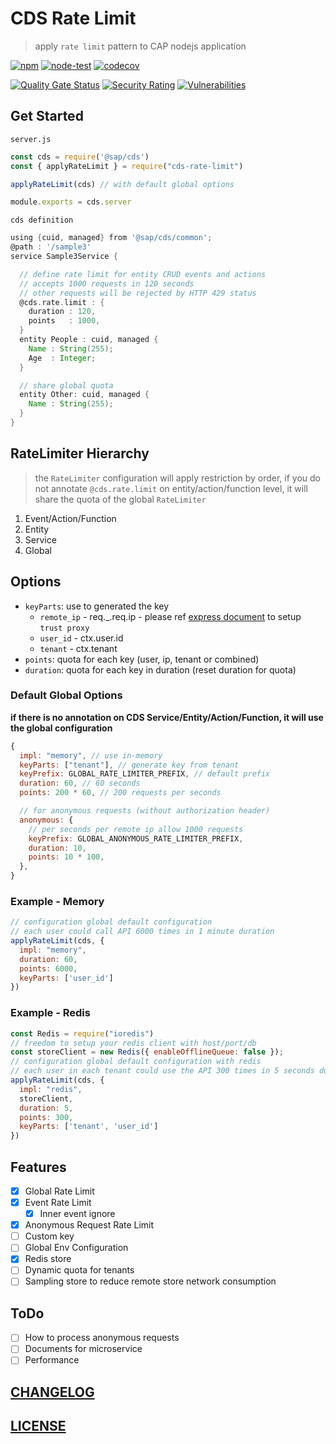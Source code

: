 # CDS Rate Limit

> apply `rate limit` pattern to CAP nodejs application

[![npm](https://img.shields.io/npm/v/cds-rate-limit)](https://www.npmjs.com/package/cds-rate-limit)
[![node-test](https://github.com/Soontao/cds-rate-limit/actions/workflows/nodejs.yml/badge.svg)](https://github.com/Soontao/cds-rate-limit/actions/workflows/nodejs.yml)
[![codecov](https://codecov.io/gh/Soontao/cds-rate-limit/branch/main/graph/badge.svg?token=xzBkWloYNR)](https://codecov.io/gh/Soontao/cds-rate-limit)

[![Quality Gate Status](https://sonarcloud.io/api/project_badges/measure?project=Soontao_cds-rate-limit&metric=alert_status)](https://sonarcloud.io/summary/new_code?id=Soontao_cds-rate-limit)
[![Security Rating](https://sonarcloud.io/api/project_badges/measure?project=Soontao_cds-rate-limit&metric=security_rating)](https://sonarcloud.io/summary/new_code?id=Soontao_cds-rate-limit)
[![Vulnerabilities](https://sonarcloud.io/api/project_badges/measure?project=Soontao_cds-rate-limit&metric=vulnerabilities)](https://sonarcloud.io/summary/new_code?id=Soontao_cds-rate-limit)

## Get Started

`server.js`

```js
const cds = require('@sap/cds')
const { applyRateLimit } = require("cds-rate-limit")

applyRateLimit(cds) // with default global options

module.exports = cds.server
```

`cds definition`

```groovy
using {cuid, managed} from '@sap/cds/common';
@path : '/sample3'
service Sample3Service {

  // define rate limit for entity CRUD events and actions
  // accepts 1000 requests in 120 seconds
  // other requests will be rejected by HTTP 429 status
  @cds.rate.limit : { 
    duration : 120,
    points   : 1000,
  }
  entity People : cuid, managed {
    Name : String(255);
    Age  : Integer;
  }

  // share global quota
  entity Other: cuid, managed {
    Name : String(255);
  }
}
```

## RateLimiter Hierarchy

> the `RateLimiter` configuration will apply restriction by order, if you do not annotate `@cds.rate.limit` on entity/action/function level, it will share the quota of the global `RateLimiter`

1. Event/Action/Function
2. Entity
3. Service
4. Global

## Options

- `keyParts`: use to generated the key
  - `remote_ip` - req._.req.ip - please ref [express document](http://expressjs.com/en/guide/behind-proxies.html) to setup `trust proxy`
  - `user_id` - ctx.user.id
  - `tenant` - ctx.tenant
- `points`: quota for each key (user, ip, tenant or combined)
- `duration`: quota for each key in duration (reset duration for quota)

### Default Global Options

**if there is no annotation on CDS Service/Entity/Action/Function, it will use the global configuration**

```js
{
  impl: "memory", // use in-memory
  keyParts: ["tenant"], // generate key from tenant
  keyPrefix: GLOBAL_RATE_LIMITER_PREFIX, // default prefix
  duration: 60, // 60 seconds
  points: 200 * 60, // 200 requests per seconds

  // for anonymous requests (without authorization header)
  anonymous: {
    // per seconds per remote ip allow 1000 requests
    keyPrefix: GLOBAL_ANONYMOUS_RATE_LIMITER_PREFIX,
    duration: 10,
    points: 10 * 100,
  },
}
```

### Example - Memory

```js
// configuration global default configuration
// each user could call API 6000 times in 1 minute duration
applyRateLimit(cds, { 
  impl: "memory", 
  duration: 60, 
  points: 6000, 
  keyParts: ['user_id'] 
})
```

### Example - Redis

```js
const Redis = require("ioredis")
// freedom to setup your redis client with host/port/db
const storeClient = new Redis({ enableOfflineQueue: false });
// configuration global default configuration with redis
// each user in each tenant could use the API 300 times in 5 seconds duration
applyRateLimit(cds, { 
  impl: "redis", 
  storeClient, 
  duration: 5, 
  points: 300, 
  keyParts: ['tenant', 'user_id'] 
})
```

## Features

- [x] Global Rate Limit
- [x] Event Rate Limit
  - [x] Inner event ignore
- [x] Anonymous Request Rate Limit 
- [ ] Custom key
- [ ] Global Env Configuration
- [x] Redis store
- [ ] Dynamic quota for tenants
- [ ] Sampling store to reduce remote store network consumption

## ToDo

- [ ] How to process anonymous requests
- [ ] Documents for microservice
- [ ] Performance

## [CHANGELOG](./CHANGELOG.md)

## [LICENSE](./LICENSE)
